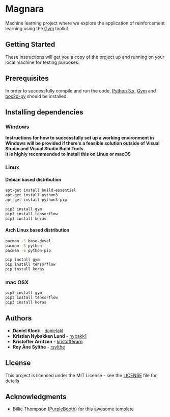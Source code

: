 # Magnara

Machine learning project where we explore the application of reinforcement learning using the 
[Gym](https://gym.openai.com/) toolkit

## Getting Started

These instructions will get you a copy of the project up and running on your local machine for testing purposes.


## Prerequisites

In order to successfully compile and run the code, [Python 3.x](https://www.python.org), [Gym](https://gym.openai.com/) and 
[box2d-py](https://pypi.org/project/box2d-py/) should be installed. 


## Installing dependencies

### Windows

[TODO]: # (TODO: See if this is even possible without Visual Studio)

**Instructions for how to successfully set up a working environment in Windows will be provided if there's a feasible 
solution outside of Visual Studio and Visual Studio Build Tools.  
It is highly recommended to install this on Linux or macOS**


### Linux

#### Debian based distribution
```bash
apt-get install build-essential
apt-get install python3
apt-get install python3-pip 

pip3 install gym
pip3 install tensorflow
pip3 install keras
```

#### Arch Linux based distribution
```bash
pacman -S base-devel
pacman -S python
pacman -S python-pip

pip install gym
pip install tensorflow
pip install keras
```

### mac OSX
```bash
pip3 install gym
pip3 install tensorflow
pip3 install keras
```

## Authors

* **Daniel Klock** - [danielakl](https://github.com/danielakl)
* **Kristian Nybakken Lund** - [nybakk1](https://github.com/nybakk1)
* **Kristoffer Arntzen** - [kristofferarn](https://github.com/kristofferarn)
* **Roy Åne Sylthe** - [rsylthe](https://github.com/rsylthe)

## License

This project is licensed under the MIT License - see the [LICENSE](LICENSE) file for details

## Acknowledgments

* Billie Thompson ([PurpleBooth](https://github.com/PurpleBooth)) for this awesome template
